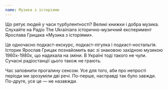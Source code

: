 ```yaml
---
name: Музика з історіями
---
```


Що рятує людей у часи турбулентності? Великі книжки і добра музика. Слухайте на Радіо The Ukrainians
історично-музичний експеримент Ярослава Грицака «Музика з історіями».

Це одночасно подкаст-екскурс, подкаст-пігулка і подкаст-ностальгія. Історик Ярослав Грицак познайомить
вас зі знаковою західною музикою 1960х-1980х, що надихала на зміни. В Україні тоді такого не чули.
Сучасні радіостанції цього також не грають.

Час заповнити прогалину сенсом. Усе для того, аби про непрості періоди ми зрозуміли дві речі.
По-перше, насправді так було завжди. По-друге, усе це — не назавжди.
